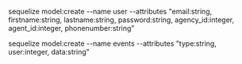 



sequelize model:create --name user --attributes "email:string, firstname:string, lastname:string, password:string, agency_id:integer, agent_id:integer, phonenumber:string"


sequelize model:create --name events --attributes "type:string, user:integer, data:string"
